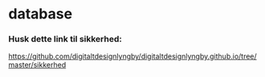 # database

### Husk dette link til sikkerhed:
https://github.com/digitaltdesignlyngby/digitaltdesignlyngby.github.io/tree/master/sikkerhed
